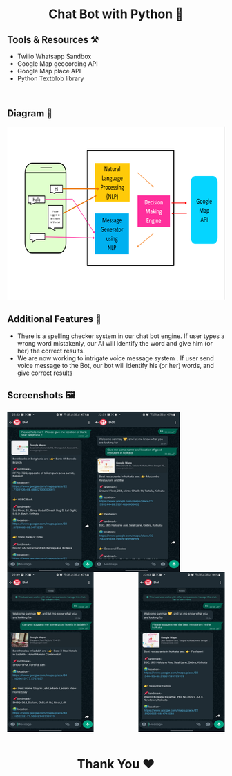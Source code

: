 # <h1 align="center">Chat Bot with Python 🤖</h1>
<h2> Tools & Resources ⚒️ </h2>
<p>
  <ul>
    <li>Twilio Whatsapp Sandbox
    <li>Google Map geocording API </li>
    <li>Google Map place API </li>
    <li> Python Textblob library </li>
   </ul>
</p>
<br/>
<h2>Diagram 🧷</h2>
<img src="https://github.com/TakeTalk/bot/blob/master/Screenshots/diagram.png?raw=true" alt="Screenshot 1" width="700" height="400"></img>

<h2>Additional Features 🚀</h2>
  <ul>
        <li>There is a spelling checker system in our chat bot engine. If user types a wrong word mistakenly, our AI will identify the word and give him (or her) the               correct results.</li>
      <li>We are now working to intrigate voice message system . If user send voice message to the Bot, our bot will  identify his (or her) words, and give correct               results </li>
  </ul>
  
  <h2>Screenshots 🖼️</h2>
  <div>
    <img src="https://github.com/TakeTalk/bot/blob/master/Screenshots/1.jpg?raw=true" alt="Screenshot 1" width="200" height="370" align="left"></img>
    <img src="https://github.com/TakeTalk/bot/blob/master/Screenshots/2.jpg?raw=true" alt="Screenshot 2" width="200" height="370" align="center"></img>
    <img src="https://github.com/TakeTalk/bot/blob/master/Screenshots/3.jpg?raw=true" alt="Screenshot 2" width="200" height="370" align="center"></img>
    <img src="https://github.com/TakeTalk/bot/blob/master/Screenshots/4.jpg?raw=true" alt="Screenshot 2" width="200" height="370" align="right"></img>
  </div>
  
  <div>
  <br/>
  <h1 align="center">Thank You ❤️</h1>
  </div>
    
   



